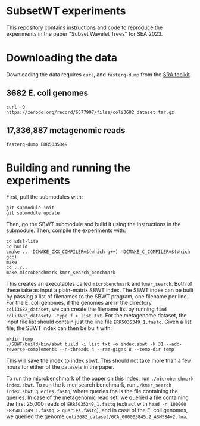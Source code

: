 # SubsetWT experiments

This repository contains instructions and code to reproduce the experiments in the paper "Subset Wavelet Trees" for SEA 2023.

# Downloading the data

Downloading the data requires `curl`, and `fasterq-dump` from the [SRA toolkit](https://hpc.nih.gov/apps/sratoolkit.html).

## 3682 E. coli genomes

```
curl -O https://zenodo.org/record/6577997/files/coli3682_dataset.tar.gz
```

## 17,336,887 metagenomic reads
```
fasterq-dump ERR5035349
```

# Building and running the experiments

First, pull the submodules with:

```
git submodule init
git submodule update
```

Then, go the SBWT submodule and build it using the instructions in the submodule. Then, compile the experiments with:

```
cd sdsl-lite
cd build
cmake .. -DCMAKE_CXX_COMPILER=$(which g++) -DCMAKE_C_COMPILER=$(which gcc)
make
cd ../..
make microbenchmark kmer_search_benchmark
```

This creates an executables called `microbenchmark` and `kmer_search`. Both of these take as input a plain-matrix SBWT index. The SBWT index can be built by passing a list of filenames to the SBWT program, one filename per line. For the E. coli genomes, if the genomes are in the directory `coli3682_dataset`, we can create the filename list by running `find coli3682_dataset/ -type f > list.txt`. For the metagenome dataset, the input file list should contain just the line file `ERR5035349_1.fastq`. Given a list file, the SBWT index can then be built with:

```
mkdir temp
./SBWT/build/bin/sbwt build -i list.txt -o index.sbwt -k 31 --add-reverse-complements --n-threads 4 --ram-gigas 8 --temp-dir temp
```

This will save the index to index.sbwt. This should not take more than a few hours for either of the datasets in the paper.

To run the microbenchmark of the paper on this index, run `./microbenchmark index.sbwt`. To run the k-mer search benchmark, run `./kmer_search index.sbwt queries.fastq`, where queries.fna is the file containing the queries. In case of the metagenomic read set, we queried a file containing the first 25,000 reads of `ERR5035349_1.fastq` (extract with `head -n 100000 ERR5035349_1.fastq > queries.fastq`), and in case of the E. coli genomes, we queried the genome `coli3682_dataset/GCA_000005845.2_ASM584v2.fna`.




